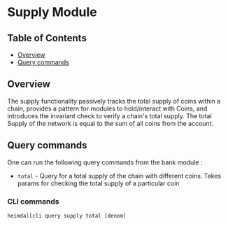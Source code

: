 # Supply Module

## Table of Contents

* [Overview](#overview)
* [Query commands](#query-commands)

## Overview

The supply functionality passively tracks the total supply of coins within a chain,
provides a pattern for modules to hold/interact with Coins, and introduces the invariant check to verify a chain's total supply. The total Supply of the network is equal to the sum of all coins from the account.

## Query commands

One can run the following query commands from the bank module :

* `total` - Query for a total supply of the chain with different coins. Takes params for checking the total supply of a particular coin

### CLI commands

```
heimdallcli query supply total [denom]
```
